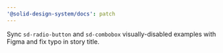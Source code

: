 ```yaml
---
'@solid-design-system/docs': patch
---
```


Sync `sd-radio-button` and `sd-combobox` visually-disabled examples with Figma and fix typo in story title.
